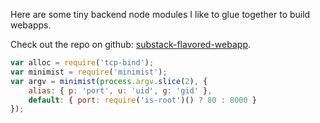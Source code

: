 Here are some tiny backend node modules I like to glue together to build
webapps.

Check out the repo on github:
[substack-flavored-webapp](https://github.com/substack/substack-flavored-webapp).

``` js
var alloc = require('tcp-bind');
var minimist = require('minimist');
var argv = minimist(process.argv.slice(2), {
    alias: { p: 'port', u: 'uid', g: 'gid' },
    default: { port: require('is-root')() ? 80 : 8000 }
});
```

